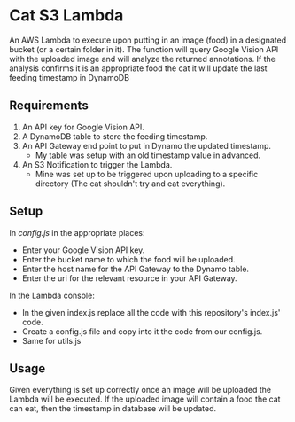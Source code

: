 # Cat S3 Lambda

An AWS Lambda to execute upon putting in an image (food) in a designated bucket (or a  certain folder in it).
The function will query Google Vision API with the uploaded image and will analyze the returned annotations.
If the analysis confirms it is an appropriate food the cat it will update the last feeding timestamp in DynamoDB

## Requirements

1. An API key for Google Vision API.
2. A DynamoDB table to store the feeding timestamp.
3. An API Gateway end point to put in Dynamo the updated timestamp.
    * My table was setup with an old timestamp value in advanced.
4. An S3 Notification to trigger the Lambda.
    * Mine was set up to be triggered upon uploading to a specific directory (The cat shouldn't try and eat everything).
    
## Setup

In _config.js_ in the appropriate places:
* Enter your Google Vision API key.
* Enter the bucket name to which the food will be uploaded.
* Enter the host name for the API Gateway to the Dynamo table.
* Enter the uri for the relevant resource in your API Gateway.

In the Lambda console:
* In the given index.js replace all the code with this repository's index.js' code.
* Create a config.js file and copy into it the code from our config.js.
* Same for utils.js

## Usage
Given everything is set up correctly once an image will be uploaded the Lambda will be executed.
If the uploaded image will contain a food the cat can eat, then the timestamp in database will be updated.